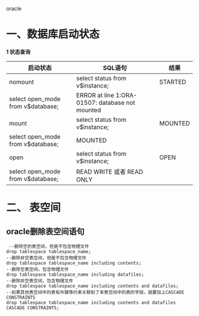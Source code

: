 oracle

# 一、数据库启动状态

**1 状态查询**

| **启动状态**                      | **SQL语句**                                     | **结果** |
| --------------------------------- | ----------------------------------------------- | -------- |
| nomount                           | select status from v$instance;                  | STARTED  |
| select open_mode from v$database; | ERROR at line 1:ORA-01507: database not mounted |          |
| mount                             | select status from v$instance;                  | MOUNTED  |
| select open_mode from v$database; | MOUNTED                                         |          |
| open                              | select status from v$instance;                  | OPEN     |
| select open_mode from v$database; | READ WRITE 或者 READ ONLY                       |          |

# 二、 表空间

## oracle删除表空间语句

```
 --删除空的表空间，但是不包含物理文件
drop tablespace tablespace_name;
--删除非空表空间，但是不包含物理文件
drop tablespace tablespace_name including contents;
--删除空表空间，包含物理文件
drop tablespace tablespace_name including datafiles;
--删除非空表空间，包含物理文件
drop tablespace tablespace_name including contents and datafiles;
--如果其他表空间中的表有外键等约束关联到了本表空间中的表的字段，就要加上CASCADE CONSTRAINTS
drop tablespace tablespace_name including contents and datafiles CASCADE CONSTRAINTS; 
```